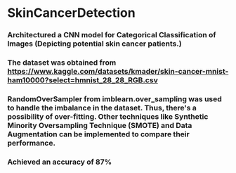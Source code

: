 # SkinCancerDetection
### Architectured a CNN model for Categorical Classification of Images (Depicting potential skin cancer patients.)
### The dataset was obtained from <a> https://www.kaggle.com/datasets/kmader/skin-cancer-mnist-ham10000?select=hmnist_28_28_RGB.csv </a>
### RandomOverSampler from imblearn.over_sampling was used to handle the imbalance in the dataset. Thus, there's a possibility of over-fitting. Other techniques like Synthetic Minority Oversampling Technique (SMOTE) and Data Augmentation can be implemented to compare their performance.
### Achieved an accuracy of 87%
